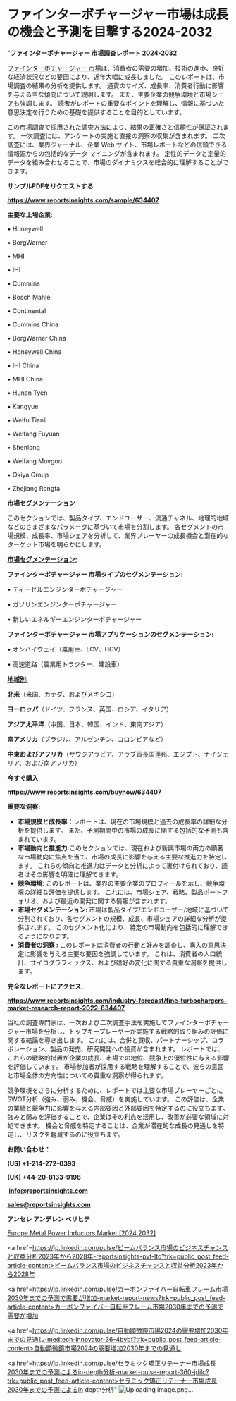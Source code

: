 # ファインターボチャージャー市場は成長の機会と予測を目撃する2024-2032

"<strong>ファインターボチャージャー 市場調査レポート 2024-2032</strong>

<a href=https://www.reportsinsights.com/sample/634407>ファインターボチャージャー 市場</a>は、消費者の需要の増加、技術の進歩、良好な経済状況などの要因により、近年大幅に成長しました。 このレポートは、市場調査の結果の分析を提供します。 通貨のサイズ、成長率、消費者行動に影響を与える主な傾向について説明します。 また、主要企業の競争環境と市場シェアも強調します。 読者がレポートの重要なポイントを理解し、情報に基づいた意思決定を行うための基礎を提供することを目的としています。

この市場調査で採用された調査方法により、結果の正確さと信頼性が保証されます。 一次調査には、アンケートの実施と直接の洞察の収集が含まれます。 二次調査には、業界ジャーナル、企業 Web サイト、市場レポートなどの信頼できる情報源からの包括的なデータ マイニングが含まれます。 定性的データと定量的データを組み合わせることで、市場のダイナミクスを総合的に理解することができます。

<strong><b>サンプルPDFをリクエストする</b></strong>

<a href=https://www.reportsinsights.com/sample/634407><strong><u>https://www.reportsinsights.com/sample/634407</u></strong></a>

<strong>主要な上場企業:</strong>

• Honeywell 

• BorgWarner 

• MHI 

• IHI 

• Cummins 

• Bosch Mahle 

• Continental 

• Cummins China 

• BorgWarner China 

• Honeywell China 

• IHI China 

• MHI China 

• Hunan Tyen 

• Kangyue 

• Weifu Tianli 

• Weifang Fuyuan 

• Shenlong 

• Weifang Movgoo 

• Okiya Group 

• Zhejiang Rongfa

<strong>市場セグメンテーション</strong>

このセクションでは、製品タイプ、エンドユーザー、流通チャネル、地理的地域などのさまざまなパラメータに基づいて市場を分割します。 各セグメントの市場規模、成長率、市場シェアを分析して、業界プレーヤーの成長機会と潜在的なターゲット市場を明らかにします。

<strong><u>市場セグメンテーション</u></strong><strong><u>:</u></strong>

<strong>ファインターボチャージャー 市場タイプのセグメンテーション:</strong>

• ディーゼルエンジンターボチャージャー

• ガソリンエンジンターボチャージャー

• 新しいエネルギーエンジンターボチャージャー

<strong>ファインターボチャージャー 市場アプリケーションのセグメンテーション:</strong>

• オンハイウェイ（乗用車、LCV、HCV）

• 高速道路（農業用トラクター、建設車）

<strong><u>地域別</u></strong><strong><u>:</u></strong>

<strong>北米</strong>（米国、カナダ、およびメキシコ）

<strong>ヨーロッパ</strong>（ドイツ、フランス、英国、ロシア、イタリア）

<strong>アジア太平洋</strong>（中国、日本、韓国、インド、東南アジア）

<strong>南アメリカ</strong>（ブラジル、アルゼンチン、コロンビアなど）

<strong>中東およびアフリカ</strong>（サウジアラビア、アラブ首長国連邦、エジプト、ナイジェリア、および南アフリカ）

<strong>今すぐ購入</strong>

<a href=https://www.reportsinsights.com/buynow/634407><strong><u>https://www.reportsinsights.com/buynow/634407</u></strong></a>

<strong>重要な洞察:</strong>
<ul>
  <li><strong>市場規模と成長率：</strong>レポートは、現在の市場規模と過去の成長率の詳細な分析を提供します。 また、予測期間中の市場の成長に関する包括的な予測も含まれています。</li>
  <li><strong>市場動向と推進力:</strong>このセクションでは、現在および新興市場の両方の顕著な市場動向に焦点を当て、市場の成長に影響を与える主要な推進力を特定します。 これらの傾向と推進力はデータと分析によって裏付けられており、読者はその影響を明確に理解できます。</li>
  <li><strong>競争環境</strong>: このレポートは、業界の主要企業のプロフィールを示し、競争環境の詳細な評価を提供します。 これには、市場シェア、戦略、製品ポートフォリオ、および最近の開発に関する情報が含まれます。</li>
  <li><strong>市場セグメンテーション: </strong>市場は製品タイプ/エンドユーザー/地域に基づいて分割されており、各セグメントの規模、成長、市場シェアの詳細な分析が提供されます。 このセグメント化により、特定の市場動向を包括的に理解できるようになります。</li>
  <li><strong>消費者の洞察 : </strong>このレポートは消費者の行動と好みを調査し、購入の意思決定に影響を与える主要な要因を強調しています。 これは、消費者の人口統計、サイコグラフィックス、および嗜好の変化に関する貴重な洞察を提供します。</li>
</ul>
<strong>完全なレポートにアクセス:</strong>

<a href=https://www.reportsinsights.com/industry-forecast/fine-turbochargers-market-research-report-2022-634407><strong><u><b>https://www.reportsinsights.com/industry-forecast/fine-turbochargers-market-research-report-2022-634407</b></u></strong></a>

当社の調査専門家は、一次および二次調査手法を実施してファインターボチャージャー市場を分析し、トップキープレーヤーが実施する戦略的取り組みの評価に関する結論を導き出します。 これには、合併と買収、パートナーシップ、コラボレーション、製品の発売、研究開発への投資が含まれます。 レポートでは、これらの戦略的措置が企業の成長、市場での地位、競争上の優位性に与える影響を評価しています。 市場参加者が採用する戦略を理解することで、彼らの意図と市場全体の方向性についての貴重な洞察が得られます。

競争環境をさらに分析するために、レポートでは主要な市場プレーヤーごとにSWOT分析（強み、弱み、機会、脅威）を実施しています。 この評価は、企業の業績と競争力に影響を与える内部要因と外部要因を特定するのに役立ちます。 強みと弱みを評価することで、企業はその利点を活用し、改善が必要な領域に対処できます。 機会と脅威を特定することは、企業が潜在的な成長の見通しを特定し、リスクを軽減するのに役立ちます。

<strong>お問い合わせ：</strong>

<strong>(US) +1-214-272-0393</strong>

<strong>(UK) +44-20-8133-9198</strong>

<strong> </strong><a href=info@reportsinsights.com><strong><u>info@reportsinsights.com</u></strong></a>

<a href=sales@reportsinsights.com><strong><u>sales@reportsinsights.com</u></strong></a>

<strong>アンセレ アンデレン ベリヒテ</strong>

<a href=https://www.linkedin.com/pulse/europe-metal-power-inductors-markets-emerging-trends-9umtf/>Europe Metal Power Inductors Market [2024 2032]</a>

<a href=https://jp.linkedin.com/pulse/ビームバランス市場のビジネスチャンスと収益分析2023年から2028年-reportsinsights-pvt-ltd?trk=public_post_feed-article-content>ビームバランス市場のビジネスチャンスと収益分析2023年から2028年</a>

<a href=https://jp.linkedin.com/pulse/カーボンファイバー自転車フレーム市場2030年までの予測で需要が増加-market-report-news?trk=public_post_feed-article-content>カーボンファイバー自転車フレーム市場2030年までの予測で需要が増加</a>

<a href=https://jp.linkedin.com/pulse/自動顕微鏡市場2024の需要増加2030年までの見通し-medtech-innovator-36-4bvbf?trk=public_post_feed-article-content>自動顕微鏡市場2024の需要増加2030年までの見通し</a>

<a href=https://jp.linkedin.com/pulse/セラミック矯正リテーナー市場成長2030年までの予測によるin-depth分析-market-pulse-report-360-jdilc?trk=public_post_feed-article-content>セラミック矯正リテーナー市場成長2030年までの予測によるin depth分析</a>"
![Uploading image.png…]()
